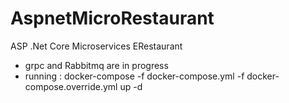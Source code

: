 # AspnetMicroRestaurant

ASP .Net Core Microservices ERestaurant
- grpc and Rabbitmq are in progress
- running : docker-compose -f docker-compose.yml -f docker-compose.override.yml up -d
